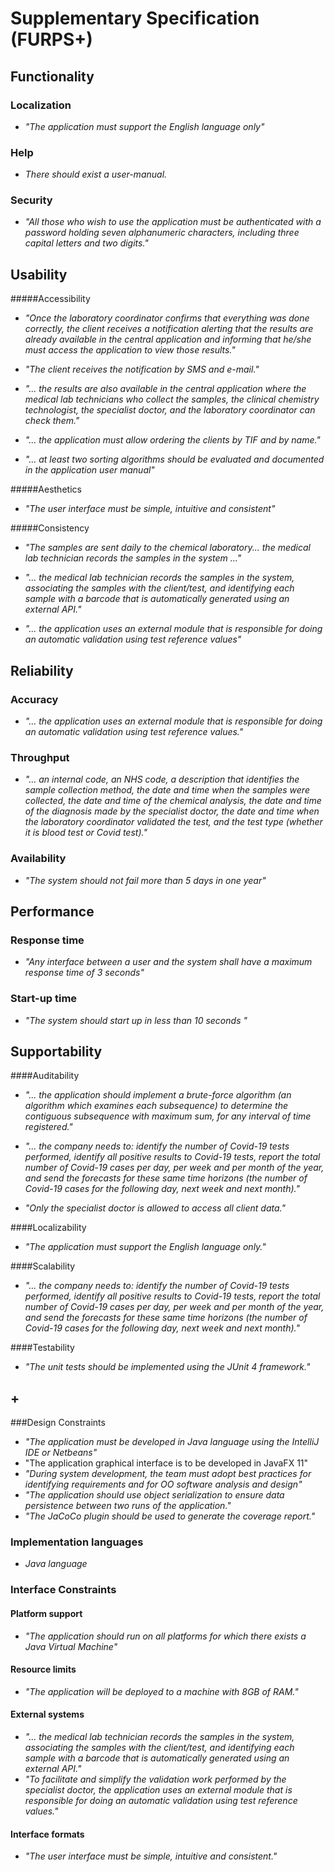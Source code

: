 # Supplementary Specification (FURPS+)

## Functionality

### Localization

- _"The application must support the English language only"_

### Help

- _There should exist a user-manual._

### Security

- _"All those who wish to use the application must be authenticated with a password holding seven alphanumeric characters, including three capital letters and two digits."_

## Usability

#####Accessibility

- _"Once the laboratory coordinator
  confirms that everything was done correctly, the client receives a notification alerting that the
  results are already available in the central application and informing that he/she must access the
  application to view those results."_

- _"The client receives the notification by SMS and e-mail."_

- _"... the results are also available in the central application where the medical lab technicians
  who collect the samples, the clinical chemistry technologist, the specialist doctor, and the laboratory
  coordinator can check them."_

- _"... the application must allow ordering the clients by TIF and by
  name."_
- _"... at least two sorting algorithms should be evaluated and
  documented in the application user manual"_

#####Aesthetics

- _"The user interface must be simple, intuitive and consistent"_

#####Consistency

- _"The samples are sent daily to the chemical laboratory... the medical lab technician records the samples in the system ..."_

- _"... the medical lab technician records the samples in the system,
  associating the samples with the client/test, and identifying each sample with a barcode that is
  automatically generated using an external API."_

- _"... the application uses an external module that is responsible for doing an automatic validation using test reference
  values"_

## Reliability

### Accuracy

- _"... the application uses an external module that is responsible for doing an automatic validation using test reference
  values."_

### Throughput

- _"... an internal code, an NHS code, a description that identifies the sample collection method, the date and time when the samples
  were collected, the date and time of the chemical analysis, the date and time of the diagnosis made
  by the specialist doctor, the date and time when the laboratory coordinator validated the test, and the
  test type (whether it is blood test or Covid test)."_

### Availability

- _"The system should not fail more than 5 days in one year"_

## Performance

### Response time

- _"Any interface between a user and the system shall have a maximum response time of 3 seconds"_

### Start-up time

- _"The system should start up in less than 10 seconds "_

## Supportability

####Auditability

- _"... the application should implement a brute-force algorithm (an algorithm which examines each subsequence) to determine the contiguous subsequence with maximum sum, for any interval of time registered."_

- _"... the company needs to: identify the number of Covid-19 tests performed, identify all positive results to Covid-19 tests, report the total number of Covid-19 cases per day, per week and per month of the year, and send the forecasts for these same time horizons (the number of Covid-19 cases for the following day, next week and next month)."_

- _"Only the specialist doctor is allowed to access all client data."_

####Localizability

- _"The application must support the English language only."_

####Scalability

- _"... the company
  needs to: identify the number of Covid-19 tests performed, identify all positive results to Covid-19
  tests, report the total number of Covid-19 cases per day, per week and per month of the year, and
  send the forecasts for these same time horizons (the number of Covid-19 cases for the following
  day, next week and next month)."_

####Testability

- _"The unit tests should be implemented using the JUnit 4 framework."_

## +

###Design Constraints

- _"The application must be developed in Java language using the IntelliJ IDE or Netbeans"_
- "The application graphical interface is to be developed in JavaFX 11"
- _"During system development, the team must adopt best practices for identifying requirements
  and for OO software analysis and design"_
- _"The application should use object serialization to ensure data persistence between two runs of the
  application."_
- _"The JaCoCo plugin should be used to generate the coverage report."_

### Implementation languages

- _Java language_

### Interface Constraints

#### Platform support

- _"The application should run on all platforms for which there exists a Java Virtual Machine"_

#### Resource limits

- _"The application will be deployed to a machine with 8GB of RAM."_

#### External systems

- _"... the medical lab technician records the samples in the system,
  associating the samples with the client/test, and identifying each sample with a barcode that is
  automatically generated using an external API."_
- _"To facilitate and simplify the validation work performed by the specialist doctor, the application
  uses an external module that is responsible for doing an automatic validation using test reference
  values."_

#### Interface formats

- _"The user interface must be simple, intuitive and consistent."_
